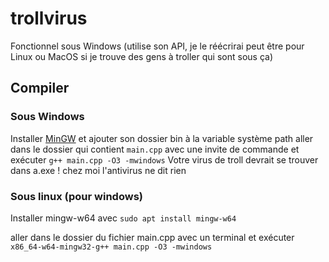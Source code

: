 # trollvirus
Fonctionnel sous Windows (utilise son API, je le réécrirai peut être pour Linux ou MacOS si je trouve des gens à troller qui sont sous ça)
## Compiler
### Sous Windows

Installer [MinGW](https://sourceforge.net/projects/mingw/) et ajouter son dossier bin à la variable système path
aller dans le dossier qui contient `main.cpp` avec une invite de commande et exécuter `g++ main.cpp -O3 -mwindows`
Votre virus de troll devrait se trouver dans a.exe !
chez moi l'antivirus ne dit rien

### Sous linux (pour windows)
Installer mingw-w64 avec `sudo apt install mingw-w64`

aller dans le dossier du fichier main.cpp avec un terminal et exécuter `x86_64-w64-mingw32-g++ main.cpp -O3 -mwindows`
